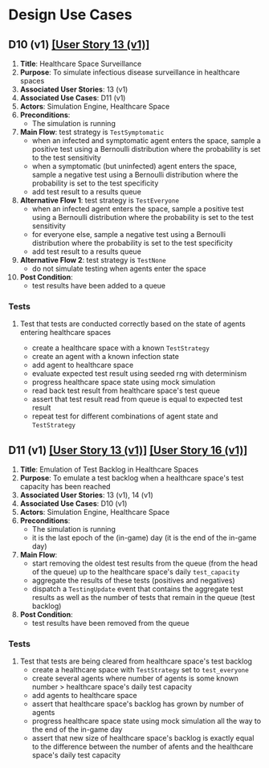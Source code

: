 # Design Use Cases

## D10 (v1) [[User Story 13 (v1)]](../sprint_4/use_cases.md)

1. **Title**: Healthcare Space Surveillance
2. **Purpose**: To simulate infectious disease surveillance in healthcare spaces
3. **Associated User Stories**: 13 (v1)
4. **Associated Use Cases**: D11 (v1)
5. **Actors**: Simulation Engine, Healthcare Space
6. **Preconditions**:
    - The simulation is running
7. **Main Flow**: test strategy is `TestSymptomatic`
    - when an infected and symptomatic agent enters the space, sample a positive test using a Bernoulli distribution where the probability is set to the test sensitivity
    - when a symptomatic (but uninfected) agent enters the space, sample a negative test using a Bernoulli distribution where the probability is set to the test specificity
    - add test result to a results queue
8. **Alternative Flow 1**: test strategy is `TestEveryone`
    - when an infected agent enters the space, sample a positive test using a Bernoulli distribution where the probability is set to the test sensitivity
    - for everyone else, sample a negative test using a Bernoulli distribution where the probability is set to the test specificity
    - add test result to a results queue
9. **Alternative Flow 2**: test strategy is `TestNone`
    - do not simulate testing when agents enter the space
10. **Post Condition**:
    - test results have been added to a queue

### Tests

1. Test that tests are conducted correctly based on the state of agents entering healthcare spaces

    - create a healthcare space with a known `TestStrategy`
    - create an agent with a known infection state
    - add agent to healthcare space
    - evaluate expected test result using seeded rng with determinism
    - progress healthcare space state using mock simulation
    - read back test result from healthcare space's test queue
    - assert that test result read from queue is equal to expected test result
    - repeat test for different combinations of agent state and `TestStrategy`

## D11 (v1) [[User Story 13 (v1)]](../sprint_4/use_cases.md) [[User Story 16 (v1)]](../sprint_5/use_cases.md)

1. **Title**: Emulation of Test Backlog in Healthcare Spaces
2. **Purpose**: To emulate a test backlog when a healthcare space's test capacity has been reached
3. **Associated User Stories**: 13 (v1), 14 (v1)
4. **Associated Use Cases**: D10 (v1)
5. **Actors**: Simulation Engine, Healthcare Space
6. **Preconditions**:
    - The simulation is running
    - it is the last epoch of the (in-game) day (it is the end of the in-game day)
7. **Main Flow**:
    - start removing the oldest test results from the queue (from the head of the queue) up to the healthcare space's daily `test_capacity`
    - aggregate the results of these tests (positives and negatives)
    - dispatch a `TestingUpdate` event that contains the aggregate test results as well as the number of tests that remain in the queue (test backlog)
8. **Post Condition**:
    - test results have been removed from the queue

### Tests

1. Test that tests are being cleared from healthcare space's test backlog
    - create a healthcare space with `TestStrategy` set to `test_everyone`
    - create several agents where number of agents is some known number > healthcare space's daily test capacity
    - add agents to healthcare space
    - assert that healthcare space's backlog has grown by number of agents
    - progress healthcare space state using mock simulation all the way to the end of the in-game day
    - assert that new size of healthcare space's backlog is exactly equal to the difference between the number of afents and the healthcare space's daily test capacity
